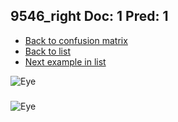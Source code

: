 ## 9546_right Doc: 1 Pred: 1
- [Back to confusion matrix](https://github.com/juliandewit/kaggle_retinopathy/blob/master/matrix.md)
- [Back to list](https://github.com/juliandewit/kaggle_retinopathy/blob/master/lists/11/list.md)
- [Next example in list](https://github.com/juliandewit/kaggle_retinopathy/blob/master/lists/11/96/9632_left.md)

![Eye](https://retinopaty.blob.core.windows.net/size1024/9546_right_1.jpeg)

### 

![Eye]()
